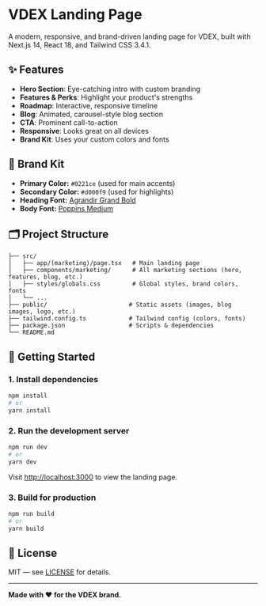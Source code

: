 # VDEX Landing Page

A modern, responsive, and brand-driven landing page for VDEX, built with Next.js 14, React 18, and Tailwind CSS 3.4.1.

## ✨ Features
- **Hero Section**: Eye-catching intro with custom branding
- **Features & Perks**: Highlight your product's strengths
- **Roadmap**: Interactive, responsive timeline
- **Blog**: Animated, carousel-style blog section
- **CTA**: Prominent call-to-action
- **Responsive**: Looks great on all devices
- **Brand Kit**: Uses your custom colors and fonts

## 🎨 Brand Kit
- **Primary Color:** `#0221ce` (used for main accents)
- **Secondary Color:** `#d000f9` (used for highlights)
- **Heading Font:** [Agrandir Grand Bold](https://fonts.google.com/specimen/Agrandir+Grand)
- **Body Font:** [Poppins Medium](https://fonts.google.com/specimen/Poppins)

## 🗂️ Project Structure
```
├── src/
│   ├── app/(marketing)/page.tsx   # Main landing page
│   ├── components/marketing/      # All marketing sections (hero, features, blog, etc.)
│   ├── styles/globals.css         # Global styles, brand colors, fonts
│   └── ...
├── public/                       # Static assets (images, blog images, logo, etc.)
├── tailwind.config.ts            # Tailwind config (colors, fonts)
├── package.json                  # Scripts & dependencies
└── README.md
```

## 🚀 Getting Started

### 1. **Install dependencies**
```bash
npm install
# or
yarn install
```

### 2. **Run the development server**
```bash
npm run dev
# or
yarn dev
```
Visit [http://localhost:3000](http://localhost:3000) to view the landing page.

### 3. **Build for production**
```bash
npm run build
# or
yarn build
```


## 📄 License
MIT — see [LICENSE](./LICENSE) for details.

---

**Made with ❤️ for the VDEX brand.**
